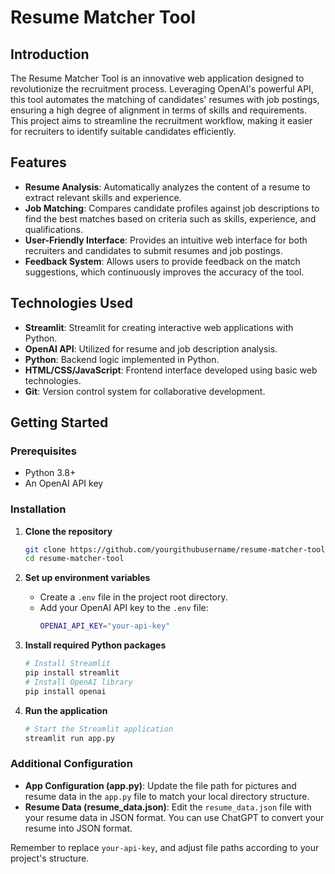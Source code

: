 
# Resume Matcher Tool

## Introduction
The Resume Matcher Tool is an innovative web application designed to revolutionize the recruitment process. Leveraging OpenAI's powerful API, this tool automates the matching of candidates' resumes with job postings, ensuring a high degree of alignment in terms of skills and requirements. This project aims to streamline the recruitment workflow, making it easier for recruiters to identify suitable candidates efficiently.

## Features
- **Resume Analysis**: Automatically analyzes the content of a resume to extract relevant skills and experience.
- **Job Matching**: Compares candidate profiles against job descriptions to find the best matches based on criteria such as skills, experience, and qualifications.
- **User-Friendly Interface**: Provides an intuitive web interface for both recruiters and candidates to submit resumes and job postings.
- **Feedback System**: Allows users to provide feedback on the match suggestions, which continuously improves the accuracy of the tool.

## Technologies Used
- **Streamlit**: Streamlit for creating interactive web applications with Python.
- **OpenAI API**: Utilized for resume and job description analysis.
- **Python**: Backend logic implemented in Python.
- **HTML/CSS/JavaScript**: Frontend interface developed using basic web technologies.
- **Git**: Version control system for collaborative development.

## Getting Started

### Prerequisites
- Python 3.8+
- An OpenAI API key

### Installation

1. **Clone the repository**
   ```sh
   git clone https://github.com/yourgithubusername/resume-matcher-tool.git
   cd resume-matcher-tool
   ```

2. **Set up environment variables**
   - Create a `.env` file in the project root directory.
   - Add your OpenAI API key to the `.env` file:
     ```sh
     OPENAI_API_KEY="your-api-key"
     ```

3. **Install required Python packages**
   ```sh
   # Install Streamlit
   pip install streamlit
   # Install OpenAI library
   pip install openai
   ```

4. **Run the application**
   ```sh
   # Start the Streamlit application
   streamlit run app.py
   ```


### Additional Configuration
- **App Configuration (app.py)**: Update the file path for pictures and resume data in the `app.py` file to match your local directory structure.
- **Resume Data (resume_data.json)**: Edit the `resume_data.json` file with your resume data in JSON format. You can use ChatGPT to convert your resume into JSON format.

Remember to replace `your-api-key`, and adjust file paths according to your project's structure.

